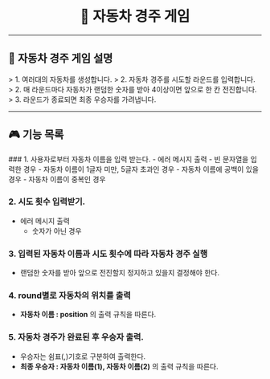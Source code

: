 <h1 align="center">🚗 자동차 경주 게임</h1>
<hr>

<h2>📜 자동차 경주 게임 설명</h2>
> 1. 여러대의 자동차를 생성합니다.
> 2. 자동차 경주를 시도할 라운드를 입력합니다.
> 2. 매 라운드마다 자동차가 랜덤한 숫자를 받아 4이상이면 앞으로 한 칸 전진합니다.
> 3. 라운드가 종료되면 최종 우승자를 가려냅니다.
<hr>

<h2>🎮 기능 목록</h2>
### 1. 사용자로부터 자동차 이름을 입력 받는다.
- 에러 메시지 출력
    - 빈 문자열을 입력한 경우
    - 자동차 이름이 1글자 미만, 5글자 초과인 경우
    - 자동차 이름에 공백이 있을 경우
    - 자동차 이름이 중복인 경우

### 2. 시도 횟수 입력받기.
- 에러 메시지 출력
    - 숫자가 아닌 경우

### 3. 입력된 자동차 이름과 시도 횟수에 따라 자동차 경주 실행
- 랜덤한 숫자를 받아 앞으로 전진할지 정지하고 있을지 결정해야 한다.

### 4. round별로 자동차의 위치를 출력
- **자동차 이름 : position** 의 출력 규칙을 따른다.

### 5. 자동차 경주가 완료된 후 우승자 출력.
- 우승자는 쉼표(,)기호로 구분하여 출력한다.
- **최종 우승자 : 자동차 이름(1), 자동차 이름(2)** 의 출력 규칙을 따른다.